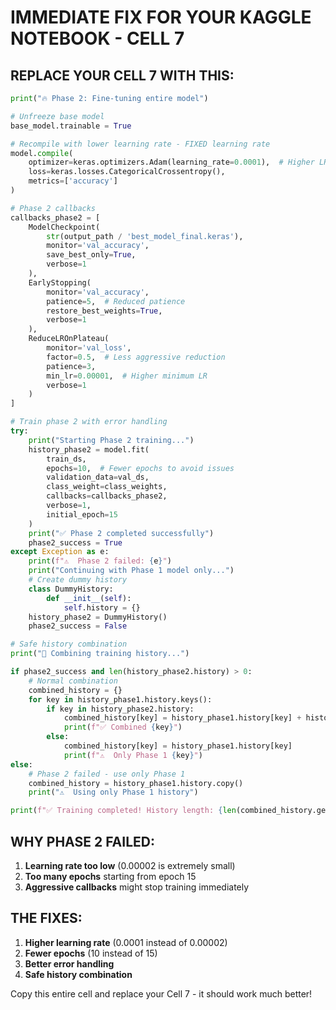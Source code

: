 # IMMEDIATE FIX FOR YOUR KAGGLE NOTEBOOK - CELL 7

## REPLACE YOUR CELL 7 WITH THIS:

```python
print("🔥 Phase 2: Fine-tuning entire model")

# Unfreeze base model
base_model.trainable = True

# Recompile with lower learning rate - FIXED learning rate
model.compile(
    optimizer=keras.optimizers.Adam(learning_rate=0.0001),  # Higher LR than before
    loss=keras.losses.CategoricalCrossentropy(),
    metrics=['accuracy']
)

# Phase 2 callbacks
callbacks_phase2 = [
    ModelCheckpoint(
        str(output_path / 'best_model_final.keras'),
        monitor='val_accuracy',
        save_best_only=True,
        verbose=1
    ),
    EarlyStopping(
        monitor='val_accuracy',
        patience=5,  # Reduced patience
        restore_best_weights=True,
        verbose=1
    ),
    ReduceLROnPlateau(
        monitor='val_loss',
        factor=0.5,  # Less aggressive reduction
        patience=3,
        min_lr=0.00001,  # Higher minimum LR
        verbose=1
    )
]

# Train phase 2 with error handling
try:
    print("Starting Phase 2 training...")
    history_phase2 = model.fit(
        train_ds,
        epochs=10,  # Fewer epochs to avoid issues
        validation_data=val_ds,
        class_weight=class_weights,
        callbacks=callbacks_phase2,
        verbose=1,
        initial_epoch=15
    )
    print("✅ Phase 2 completed successfully")
    phase2_success = True
except Exception as e:
    print(f"⚠️  Phase 2 failed: {e}")
    print("Continuing with Phase 1 model only...")
    # Create dummy history
    class DummyHistory:
        def __init__(self):
            self.history = {}
    history_phase2 = DummyHistory()
    phase2_success = False

# Safe history combination
print("🔗 Combining training history...")

if phase2_success and len(history_phase2.history) > 0:
    # Normal combination
    combined_history = {}
    for key in history_phase1.history.keys():
        if key in history_phase2.history:
            combined_history[key] = history_phase1.history[key] + history_phase2.history[key]
            print(f"✅ Combined {key}")
        else:
            combined_history[key] = history_phase1.history[key]
            print(f"⚠️  Only Phase 1 {key}")
else:
    # Phase 2 failed - use only Phase 1
    combined_history = history_phase1.history.copy()
    print("⚠️  Using only Phase 1 history")

print(f"✅ Training completed! History length: {len(combined_history.get('loss', []))}")
```

## WHY PHASE 2 FAILED:

1. **Learning rate too low** (0.00002 is extremely small)
2. **Too many epochs** starting from epoch 15
3. **Aggressive callbacks** might stop training immediately

## THE FIXES:

1. **Higher learning rate** (0.0001 instead of 0.00002)
2. **Fewer epochs** (10 instead of 15)
3. **Better error handling**
4. **Safe history combination**

Copy this entire cell and replace your Cell 7 - it should work much better!

```

```
